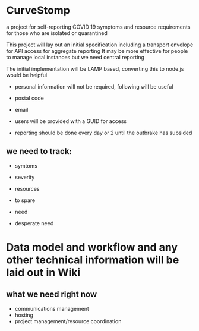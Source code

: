 # CurveStomp
a project for self-reporting COVID 19 symptoms and resource requirements for those who are isolated or quarantined 

This project will lay out an initial specification including a transport envelope for API access for aggregate reporting 
It may be more effective for people to manage local instances but we need central reporting 


The initial implementation will be LAMP based, converting this to node.js would be helpful

* personal information will not be required, following will be useful
 * postal code
 * email
 
* users will be provided with a GUID for access 
* reporting should be done every day or 2 until the outbrake has subsided

## we need to track:

 * symtoms
  * severity
  
 * resources 
  * to spare
  * need
  * desperate need

# Data model and workflow and any other technical information will be laid out in Wiki 

## what we need right now
 * communications management
 * hosting
 * project management/resource coordination
